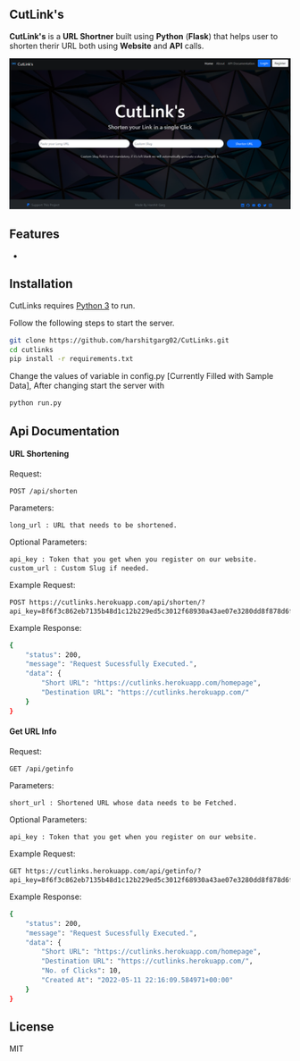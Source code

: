 ## CutLink's

**CutLink's** is a **URL Shortner** built using **Python** (**Flask**) that helps user to shorten therir URL both using **Website** and **API** calls.

![CutLink's Homepage](/Extras/Homepage.png "CutLink's Homepage")

## Features

- 

## Installation

CutLinks requires [Python 3](https://www.python.org/) to run.

Follow the following steps to start the server.

```sh
git clone https://github.com/harshitgarg02/CutLinks.git
cd cutlinks
pip install -r requirements.txt
```

Change the values of variable in config.py [Currently Filled with Sample Data], After changing start the server with 

```sh
python run.py
```

## Api Documentation

#### URL Shortening
Request:
```
POST /api/shorten
```
Parameters:
```
long_url : URL that needs to be shortened.
```
Optional Parameters:
```
api_key : Token that you get when you register on our website.
custom_url : Custom Slug if needed.
```
Example Request:
```
POST https://cutlinks.herokuapp.com/api/shorten/?api_key=8f6f3c862eb7135b48d1c12b229ed5c3012f68930a43ae07e3280dd8f878d6f4&long_url=https://cutlinks.herokuapp.com/&custom_url=homepage
```
Example Response:
```sh
{
    "status": 200,
    "message": "Request Sucessfully Executed.",
    "data": {
        "Short URL": "https://cutlinks.herokuapp.com/homepage",
        "Destination URL": "https://cutlinks.herokuapp.com/"
    }
}
```
#### Get URL Info
Request:
```
GET /api/getinfo
```
Parameters:
```
short_url : Shortened URL whose data needs to be Fetched.
```
Optional Parameters:
```
api_key : Token that you get when you register on our website.
```
Example Request:
```
GET https://cutlinks.herokuapp.com/api/getinfo/?api_key=8f6f3c862eb7135b48d1c12b229ed5c3012f68930a43ae07e3280dd8f878d6f4&short_url=https://cutlinks.herokuapp.com/homepage
```
Example Response:
```sh
{
    "status": 200,
    "message": "Request Sucessfully Executed.",
    "data": {
        "Short URL": "https://cutlinks.herokuapp.com/homepage",
        "Destination URL": "https://cutlinks.herokuapp.com/",
        "No. of Clicks": 10,
        "Created At": "2022-05-11 22:16:09.584971+00:00"
    }
}
```

## License

MIT
